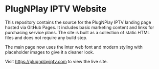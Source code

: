 # PlugNPlay IPTV Website

This repository contains the source for the PlugNPlay IPTV landing page hosted via GitHub Pages.
It includes basic marketing content and links for purchasing service plans. The site is built as
a collection of static HTML files and does not require any build step.

The main page now uses the Inter web font and modern styling with placeholder images to give it a cleaner look.

Visit <https://plugnplayiptv.com> to view the live site.
